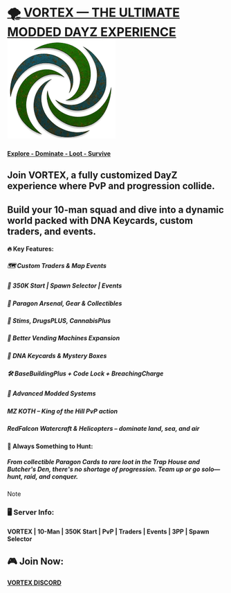 # <INS>🌪️ VORTEX — THE ULTIMATE MODDED DAYZ EXPERIENCE</INS>   ![](https://github.com/gitvtex/VortexServerLogo/blob/main/Dayz/rustyV250.png)

#### <INS> Explore - Dominate - Loot - Survive</INS>


## Join VORTEX, a fully customized DayZ experience where PvP and progression collide. 
## Build your 10-man squad and dive into a dynamic world packed with DNA Keycards, custom traders, and events.

#### 🔥 Key Features:
##### 🗺️ Custom Traders & Map Events
##### 🎯 350K Start | Spawn Selector | Events
##### 🔫 Paragon Arsenal, Gear & Collectibles
##### 💉 Stims, DrugsPLUS, CannabisPlus
##### 💾 Better Vending Machines Expansion
##### 🔑 DNA Keycards & Mystery Boxes
##### 🛠️ BaseBuildingPlus + Code Lock + BreachingCharge
##### 🚀 Advanced Modded Systems
##### MZ KOTH – King of the Hill PvP action
##### RedFalcon Watercraft & Helicopters – dominate land, sea, and air

#### 🧩 Always Something to Hunt:
##### From collectible Paragon Cards to rare loot in the Trap House and Butcher's Den, there's no shortage of progression. Team up or go solo—hunt, raid, and conquer.

> [!NOTE]
>### 🖥️ Server Info:
>#### VORTEX | 10-Man | 350K Start | PvP | Traders | Events | 3PP | Spawn Selector
>## 🎮 Join Now: 
>#### [VORTEX DISCORD](https://discord.gg/HYZXB2fWZ2)
